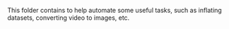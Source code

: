 This folder contains to help automate some useful tasks, such as inflating datasets, converting video to images, etc.

